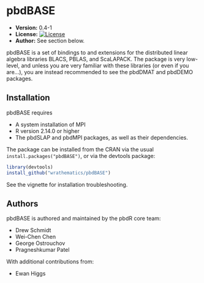 # pbdBASE 

* **Version:** 0.4-1
* **License:** [![License](http://img.shields.io/badge/license-MPL%202-orange.svg?style=flat)](https://www.mozilla.org/MPL/2.0/)
* **Author:** See section below.


pbdBASE is a set of bindings to and extensions for the distributed
linear algebra libraries BLACS, PBLAS, and ScaLAPACK.
The package is very low-level, and unless you are very familiar
with these libraries (or even if you are...), you are instead
recommended to see the pbdDMAT and pbdDEMO packages.



## Installation

pbdBASE requires
* A system installation of MPI
* R version 2.14.0 or higher
* The pbdSLAP and pbdMPI packages, as well as their dependencies.

The package can be installed from the CRAN via the usual
`install.packages("pbdBASE")`, or via the devtools package:

```r
library(devtools)
install_github("wrathematics/pbdBASE")
```

See the vignette for installation troubleshooting.



## Authors

pbdBASE is authored and maintained by the pbdR core team:
* Drew Schmidt
* Wei-Chen Chen
* George Ostrouchov
* Pragneshkumar Patel

With additional contributions from:
* Ewan Higgs

